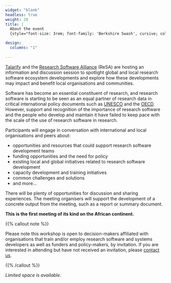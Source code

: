 ```yaml
---
widget: "blank"
headless: true
weight: 20
title: |
  About the event
  {style="font-size: 3rem; font-family: 'Berkshire Swash', cursive; color: #373853"}

design:
  columns: "1"
    
---
```


[Talarify](https://talarify.co.za) and the [Research Software Alliance](https://www.researchsoft.org/) (ReSA) are hosting an information and discussion session to spotlight global and local research software ecosystem developments and explore how these developments may impact and benefit local organisations and communities.

Software has become an essential constituent of research, and research software is starting to be seen as an equal partner of research data in critical international policy documents such as [UNESCO](https://en.unesco.org/science-sustainable-future/open-science/recommendation) and the [OECD](https://www.oecd.org/sti/recommendation-access-to-research-data-from-public-funding.htm). However, support and recognition of the importance of research software and the people who develop and maintain it have failed to keep pace with the scale of the use of research software in research.

Participants will engage in conversation with international and local organisations and peers about:
- opportunities and resources that could support research software development teams
- funding opportunities and the need for policy 
- existing local and global initiatives related to research software development
- capacity development and training initiatives
- common challenges and solutions
- and more...


There will be plenty of opportunities for discussion and sharing experiences. The meeting organisers will support the development of a concrete output from the meeting, such as a report or summary document.

__This is the first meeting of its kind on the African continent.__


{{% callout note %}}

Please note this workshop is open to decision-makers affiliated with organisations that train and/or employ research software and systems developers as well as funders and policy-makers, by invitation. If you are interested in attending but have not received an invitation, please [contact us](rsse-africa@talarify.co.za).

{{% /callout %}}

_Limited space is available._

